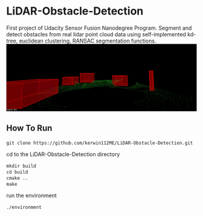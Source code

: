 # LiDAR-Obstacle-Detection
First project of Udacity Sensor Fusion Nanodegree Program. 
Segment and detect obstacles from real lidar point cloud data using self-implemented kd-tree, euclidean clustering, RANSAC segmentation functions.  
![](gif/lidar.gif)

## How To Run
```
git clone https://github.com/kerwin112ME/LiDAR-Obstacle-Detection.git  
```
cd to the LiDAR-Obstacle-Detection directory  
```
mkdir build  
cd build
cmake ..
make
```
run the environment  
```
./environment
```

